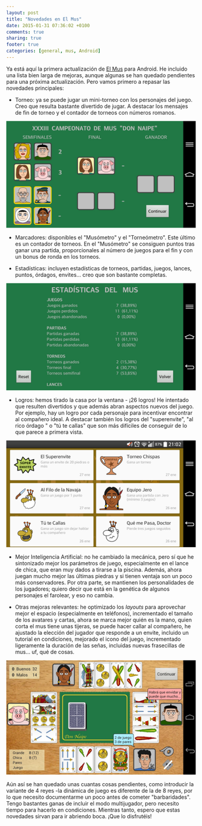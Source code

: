 ```yaml
---
layout: post
title: "Novedades en El Mus"
date: 2015-01-31 07:36:02 +0100
comments: true
sharing: true
footer: true
categories: [general, mus, Android] 
---
```

Ya está aquí la primera actualización de [El Mus](https://play.google.com/store/apps/details?id=donnaipe.mus) para Android. He incluido una lista bien larga de mejoras, aunque algunas se han quedado pendientes para una próxima actualización. Pero vamos primero a repasar las novedades principales:

* Torneo: ya se puede jugar un mini-torneo con los personajes del juego. Creo que resulta bastante divertido de jugar. A destacar los mensajes de fin de torneo y el contador de torneos con números romanos.

![Torneo de Mus de Don Naipe](/images/mus/torneoMus.jpeg)

* Marcadores: disponibles el "Musómetro" y el "Torneómetro". Este último es un contador de torneos. En el "Musómetro" se consiguen puntos tras ganar una partida, proporcionales al número de juegos para el fin y con un bonus de ronda en los torneos.

* Estadísticas: incluyen estadísticas de torneos, partidas, juegos, lances, puntos, órdagos, envites... creo que son bastante completas.

![Estadísticas El Mus](/images/mus/estadMus.jpeg)

* Logros: hemos tirado la casa por la ventana - ¡26 logros! He intentado que resulten divertidos y que además abran aspectos nuevos del juego. Por ejemplo, hay un logro por cada personaje para incentivar encontrar al compañero ideal. A destacar también los logros del "superenvite", "al rico órdago " o "tú te callas" que son más difíciles de conseguir de lo que parece a primera vista.

![Estadísticas El Mus](/images/mus/logrosMus.jpeg)

* Mejor Inteligencia Artificial: no he cambiado la mecánica, pero sí que he sintonizado mejor los parámetros de juego, especialmente en el lance de chica, que eran muy dados a tirarse a la piscina. Además, ahora juegan mucho mejor las últimas piedras y si tienen ventaja son un poco más conservadores. Por otra parte, se mantienen los personalidades de los jugadores; quiero decir que está en la genética de algunos personajes el farolear, y eso no cambia.

* Otras mejoras relevantes: he optimizado los *layouts* para aprovechar mejor el espacio (especialmente en teléfonos), incrementado el tamaño de los avatares y cartas, ahora se marca mejor quién es la mano, quien corta el mus tiene unas tijeras, se puede hacer callar al compañero, he ajustado la elección del jugador que responde a un envite, incluido un tutorial en condiciones, mejorado el icono del juego, incrementado ligeramente la duración de las señas, incluidas nuevas frasecillas de mus... uf, qué de cosas.

![Estadísticas El Mus](/images/mus/masMus.jpeg)
 
Aún así se han quedado unas cuantas cosas pendientes, como introducir la variante de 4 reyes -la dinámica de juego es diferente de la de 8 reyes, por lo que necesito documentarme un poco antes de cometer "barbaridades". Tengo bastantes ganas de incluir el modo multijugador, pero necesito tiempo para hacerlo en condiciones. Mientras tanto, espero que estas novedades sirvan para ir abriendo boca. ¡Que lo disfrutéis!